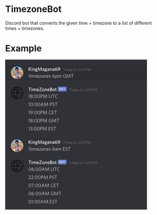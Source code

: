 # TimezoneBot
Discord bot that converts the given time + timezone to a list of different times + timezones.

# Example
![alt text](example.png)